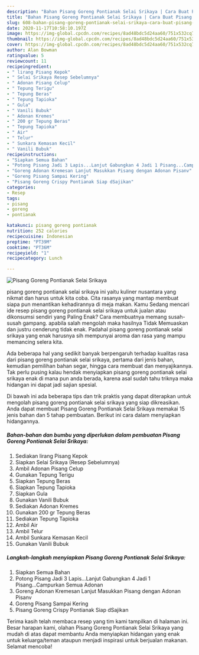 ```yaml
---
description: "Bahan Pisang Goreng Pontianak Selai Srikaya | Cara Buat Pisang Goreng Pontianak Selai Srikaya Yang Paling Enak"
title: "Bahan Pisang Goreng Pontianak Selai Srikaya | Cara Buat Pisang Goreng Pontianak Selai Srikaya Yang Paling Enak"
slug: 608-bahan-pisang-goreng-pontianak-selai-srikaya-cara-buat-pisang-goreng-pontianak-selai-srikaya-yang-paling-enak
date: 2020-11-17T10:58:10.197Z
image: https://img-global.cpcdn.com/recipes/8ad48bdc5d24aa60/751x532cq70/pisang-goreng-pontianak-selai-srikaya-foto-resep-utama.jpg
thumbnail: https://img-global.cpcdn.com/recipes/8ad48bdc5d24aa60/751x532cq70/pisang-goreng-pontianak-selai-srikaya-foto-resep-utama.jpg
cover: https://img-global.cpcdn.com/recipes/8ad48bdc5d24aa60/751x532cq70/pisang-goreng-pontianak-selai-srikaya-foto-resep-utama.jpg
author: Alan Bowman
ratingvalue: 5
reviewcount: 11
recipeingredient:
- " lirang Pisang Kepok"
- " Selai Srikaya Resep Sebelumnya"
- " Adonan Pisang Celup"
- " Tepung Terigu"
- " Tepung Beras"
- " Tepung Tapioka"
- " Gula"
- " Vanili Bubuk"
- " Adonan Kremes"
- " 200 gr Tepung Beras"
- " Tepung Tapioka"
- " Air"
- " Telur"
- " Sunkara Kemasan Kecil"
- " Vanili Bubuk"
recipeinstructions:
- "Siapkan Semua Bahan"
- "Potong Pisang Jadi 3 Lapis...Lanjut Gabungkan 4 Jadi 1 Pisang...Campurkan Semua Adonan"
- "Goreng Adonan Kremesan Lanjut Masukkan Pisang dengan Adonan Pisanv"
- "Goreng Pisang Sampai Kering"
- "Pisang Goreng Crispy Pontianak Siap dSajikan"
categories:
- Resep
tags:
- pisang
- goreng
- pontianak

katakunci: pisang goreng pontianak 
nutrition: 252 calories
recipecuisine: Indonesian
preptime: "PT39M"
cooktime: "PT36M"
recipeyield: "1"
recipecategory: Lunch

---
```



![Pisang Goreng Pontianak Selai Srikaya](https://img-global.cpcdn.com/recipes/8ad48bdc5d24aa60/751x532cq70/pisang-goreng-pontianak-selai-srikaya-foto-resep-utama.jpg)


pisang goreng pontianak selai srikaya ini yaitu kuliner nusantara yang nikmat dan harus untuk kita coba. Cita rasanya yang mantap membuat siapa pun menantikan kehadirannya di meja makan.
Kamu Sedang mencari ide resep pisang goreng pontianak selai srikaya untuk jualan atau dikonsumsi sendiri yang Paling Enak? Cara membuatnya memang susah-susah gampang. apabila salah mengolah maka hasilnya Tidak Memuaskan dan justru cenderung tidak enak. Padahal pisang goreng pontianak selai srikaya yang enak harusnya sih mempunyai aroma dan rasa yang mampu memancing selera kita.

Ada beberapa hal yang sedikit banyak berpengaruh terhadap kualitas rasa dari pisang goreng pontianak selai srikaya, pertama dari jenis bahan, kemudian pemilihan bahan segar, hingga cara membuat dan menyajikannya. Tak perlu pusing kalau hendak menyiapkan pisang goreng pontianak selai srikaya enak di mana pun anda berada, karena asal sudah tahu triknya maka hidangan ini dapat jadi sajian spesial.




Di bawah ini ada beberapa tips dan trik praktis yang dapat diterapkan untuk mengolah pisang goreng pontianak selai srikaya yang siap dikreasikan. Anda dapat membuat Pisang Goreng Pontianak Selai Srikaya memakai 15 jenis bahan dan 5 tahap pembuatan. Berikut ini cara dalam menyiapkan hidangannya.

<!--inarticleads1-->

##### Bahan-bahan dan bumbu yang diperlukan dalam pembuatan Pisang Goreng Pontianak Selai Srikaya:

1. Sediakan  lirang Pisang Kepok
1. Siapkan  Selai Srikaya (Resep Sebelumnya)
1. Ambil  Adonan Pisang Celup
1. Gunakan  Tepung Terigu
1. Siapkan  Tepung Beras
1. Siapkan  Tepung Tapioka
1. Siapkan  Gula
1. Gunakan  Vanili Bubuk
1. Sediakan  Adonan Kremes
1. Gunakan  200 gr Tepung Beras
1. Sediakan  Tepung Tapioka
1. Ambil  Air
1. Ambil  Telur
1. Ambil  Sunkara Kemasan Kecil
1. Gunakan  Vanili Bubuk




<!--inarticleads2-->

##### Langkah-langkah menyiapkan Pisang Goreng Pontianak Selai Srikaya:

1. Siapkan Semua Bahan
1. Potong Pisang Jadi 3 Lapis...Lanjut Gabungkan 4 Jadi 1 Pisang...Campurkan Semua Adonan
1. Goreng Adonan Kremesan Lanjut Masukkan Pisang dengan Adonan Pisanv
1. Goreng Pisang Sampai Kering
1. Pisang Goreng Crispy Pontianak Siap dSajikan




Terima kasih telah membaca resep yang tim kami tampilkan di halaman ini. Besar harapan kami, olahan Pisang Goreng Pontianak Selai Srikaya yang mudah di atas dapat membantu Anda menyiapkan hidangan yang enak untuk keluarga/teman ataupun menjadi inspirasi untuk berjualan makanan. Selamat mencoba!
